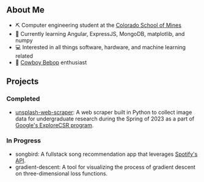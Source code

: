 ## About Me
- ⛏️ Computer engineering student at the [Colorado School of Mines](https://www.mines.edu/)
- 📝 Currently learning Angular, ExpressJS, MongoDB, matplotlib, and numpy
- 💻 Interested in all things software, hardware, and machine learning related
- 🤠 [Cowboy Bebop](https://en.wikipedia.org/wiki/Cowboy_Bebop) enthusiast

## Projects 
### Completed
- [unsplash-web-scraper](https://github.com/umbertogherardi/unsplash-web-scraper): A web scraper built in Python to collect image data for undergraduate research during the Spring of 2023 as a part of [Google's ExploreCSR program](https://research.google/outreach/explore-csr/).
### In Progress
- songbird: A fullstack song recommendation app that leverages [Spotify's API](https://developer.spotify.com/documentation/web-api).
- gradient-descent: A tool for visualizing the process of gradient descent on three-dimensional loss functions.
